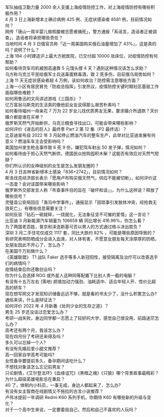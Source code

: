 军队抽组卫勤力量 2000 余人支援上海疫情防控工作，对上海疫情防控有哪些积极作用？  
4 月 3 日上海新增本土确诊病例 425 例、无症状感染者 8581 例，目前情况如何？  
网传「唐山一周半婴儿做核酸被志愿者捅死」，警方通报「系谣言，造谣者正被调查」，造谣者将承担哪些责任？  
当地时间 4 月 3 日俄官员称「近一周美国购买俄石油量增加了 43%」，这是真的吗？说明了什么？  
上海 184 小时建造沪上最大方舱医院，已交付超 10000 张床位，对疫情防控有何帮助？  
如何看待货车司机被困高速靠 5 元馒头撑 4 天？遇到这种情况该怎么求助？  
乌方称乌克兰平民给俄军士兵送毒蛋糕毒酒，致 2 死多伤，目前俄乌局势如何？  
上海 11 天无症状感染者超 4 万例，该如何收治？防控需注意哪些方面？  
上海一小区有居民冒充「防疫总指挥」引发热议，疫情防控关键时期社区基层工作面临哪些难题？  
如何用鲁迅的文风讲述游戏《三国杀》？  
亿万富翁马斯克的生活真的像他前女友说得那么艰苦朴素吗？  
如何看待福州一母亲花 7 万为 22 岁女儿找优质男友无果，要求婚介所退款？天价婚介都是谁在买单？  
俄罗斯天然气开始断供，乌克兰粮食寻找出口，可能会带来哪些影响？  
如何评价《进击的巨人》最终季 Part 2 第 12 集（P2 最终话）？  
比亚迪宣布自 2022 年 3 月起停止燃油汽车的整车生产，此举对比亚迪发展有何意义？燃油车车主会受影响吗？  
美国加州发生枪击事件致 6 死 9 伤，嫌犯驾车射出 50 发子弹，情况如何？  
如何看待由于担心天然气断供，德国民众抢购囤积木柴？这能否有效应对天然气短缺？  
你们所认识的女神级别的女生是怎么发朋友圈的？  
4 月 3 日吉林省新增本土感染「836+2742」，目前情况如何？  
斯洛伐克经济部长表示「愿用卢布购买俄天然气，供应不能被切断」，如何评价这一态度？会对该国带来哪些影响？  
俄罗斯外交部发言人称「布查事件目的旨在『破坏和谈』」，为什么这样说？释放了哪些信号？  
灵璧县公安局回应「渔沟中学事件」，通报显示「因琐事引发肢体冲突，经抢救无效死亡」，有哪些信息需要关注？  
如何反驳「钻石一砸就碎，一烧就化，无法象征坚不可摧的爱情」这一言论？  
比亚迪 3 月新能源汽车销量为 106658 辆 同比增长 416.96%，你怎么看？  
为了两国老百姓，普京和泽连斯基可否以男人的方式通过格斗决出胜负？  
深圳 3 月二手住宅仅成交 1117 套，同比大跌约 82% ，可能是哪些原因导致的？  
有研究表明防晒成分会进入血液，对人体有害，不愿意女朋友每天涂厚厚的防晒，女朋友因此不开心了，怎么办？  
在美国千万别做什么？  
《英雄联盟》 T1 战队 Faker 选手等多人新冠阳性，接受隔离及治疗可以改善选手们的病情吗？  
疫情结束后你还敢创业吗？  
你为什么会选择 ROG 或外星人这种同等配置下比别人贵一截的电脑？  
有没有十五万左右 (落地) 颜值加动力强劲、油耗适中、适合年轻人开、性价比超高的轿车？  
现在想写网文才发现知识储备远远不够，就是看的书太少了，没什么积累怎么办?  
通俗来讲，什么是辩证法？  
如何评价 2022 年 4 月新番《处刑少女的生存之道》？  
男生 25 岁还没谈过恋爱怎么办？  
考研一战失败，身边同学都一志愿上了较好的大学，感觉自己很没用，前路迷茫怎么办？  
高考还有两个月，我该怎么办？  
现在四月份了考研还来得及吗？  
多久可以忘掉一个人?  
有没有先婚后爱小甜文推荐？  
高一回家自学高考可能吗?  
女性备孕要提前多久，备孕期间该吃什么？  
不想找对象该怎么忘记前男友？  
只论剧情，《艾尔登法环》《血缘诅咒》《黑暗之魂》《只狼》哪个背景故事最精彩？  
为什么超级英雄电影总在重启？  
40 了，体制内小科员，一事无成，身边人都起来了，怎么办?  
有没有女主智商在线剧情又不拖拉的古言小说推荐？  
卢伟冰提前一年调研 Redmi K60 系列手机，你期待 K60 有哪些新的升级与变化？  
对于一个高中生来说，一定要委屈自己，然后和自己不喜欢的人玩吗？  
